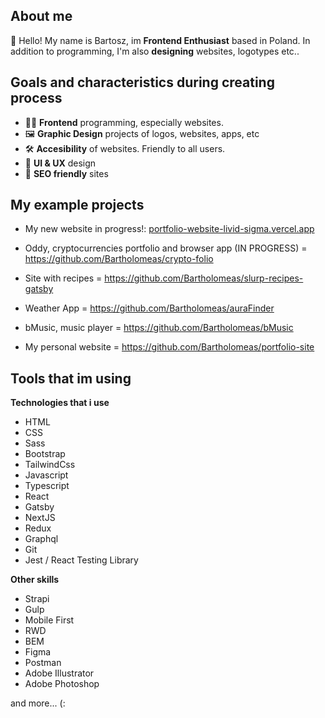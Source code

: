 

## About me 

👋 Hello!
 My name is Bartosz, im **Frontend Enthusiast** based in Poland. 
 In addition to programming, I'm also **designing** websites, logotypes etc..



## Goals and characteristics during creating process

 - 👨‍💻 **Frontend** programming, especially websites.
 - 🖼 **Graphic Design** projects of logos, websites, apps, etc 
 - 🛠 **Accesibility** of websites. Friendly to all users.
 - 🧠 **UI & UX** design 
 - 🤖 **SEO friendly** sites 

## My example projects
- My new website in progress!: [portfolio-website-livid-sigma.vercel.app](https://portfolio-website-livid-sigma.vercel.app/)

- Oddy, cryptocurrencies portfolio and browser app (IN PROGRESS) = https://github.com/Bartholomeas/crypto-folio
- Site with recipes = https://github.com/Bartholomeas/slurp-recipes-gatsby
- Weather App = https://github.com/Bartholomeas/auraFinder
- bMusic, music player = https://github.com/Bartholomeas/bMusic
- My personal website = https://github.com/Bartholomeas/portfolio-site


## Tools that im using
 **Technologies that i use**
  - HTML
  - CSS
  - Sass
  - Bootstrap
  - TailwindCss
  - Javascript
  - Typescript
  - React
  - Gatsby
  - NextJS
  - Redux
  - Graphql
  - Git
  - Jest / React Testing Library

 **Other skills**
- Strapi
- Gulp
- Mobile First
- RWD
- BEM
- Figma
- Postman
- Adobe Illustrator
- Adobe Photoshop

and more... (:


